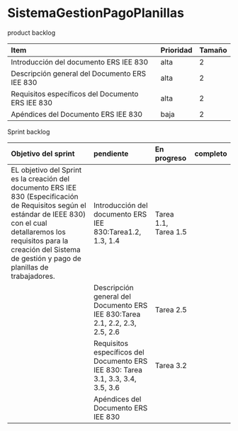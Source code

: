 # SistemaGestionPagoPlanillas
product backlog

| Item | Prioridad| Tamaño |
|  :---         |      :---      |          :---  |
| Introducción del documento ERS IEE 830     | alta     | 2    |
| Descripción general del Documento ERS IEE 830   | alta     | 2    |
|Requisitos específicos del Documento ERS IEE 830  | alta     | 2    |
|Apéndices del Documento ERS IEE 830  | baja    | 2    |


Sprint backlog

| Objetivo del sprint | pendiente|En progreso |completo|
|  :---         |      :---       |   :---  | :--- |
|EL objetivo del Sprint es la creación del documento ERS IEE 830 (Especificación de Requisitos según el estándar de IEEE 830) con el cual detallaremos los requisitos para la creación del Sistema de gestión y pago de planillas de trabajadores.|Introducción del documento ERS IEE 830:Tarea1.2, 1.3, 1.4|Tarea 1.1, Tarea 1.5||
||Descripción general del Documento ERS IEE 830:Tarea 2.1, 2.2, 2.3, 2.5, 2.6|Tarea 2.5|||Tarea 2.5||
||Requisitos específicos del Documento ERS IEE 830: Tarea 3.1, 3.3, 3.4, 3.5, 3.6|Tarea 3.2||
||Apéndices del Documento ERS IEE 830 |||

